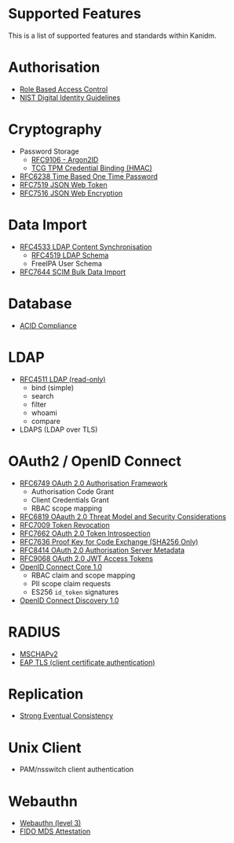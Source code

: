 # Supported Features

This is a list of supported features and standards within Kanidm.

# Authorisation

- [Role Based Access Control](https://csrc.nist.gov/pubs/conference/1992/10/13/rolebased-access-controls/final)
- [NIST Digital Identity Guidelines](https://csrc.nist.gov/pubs/sp/800/63/b/upd2/final)

# Cryptography

- Password Storage
  - [RFC9106 - Argon2ID](https://datatracker.ietf.org/doc/rfc9106/)
  - [TCG TPM Credential Binding (HMAC)](https://trustedcomputinggroup.org/resource/tpm-library-specification/)
- [RFC6238 Time Based One Time Password](https://www.rfc-editor.org/rfc/rfc6238)
- [RFC7519 JSON Web Token](https://www.rfc-editor.org/rfc/rfc7519)
- [RFC7516 JSON Web Encryption](https://www.rfc-editor.org/rfc/rfc7516.html)

# Data Import

- [RFC4533 LDAP Content Synchronisation](https://datatracker.ietf.org/doc/html/rfc4533)
  - [RFC4519 LDAP Schema](https://www.rfc-editor.org/rfc/rfc4519)
  - FreeIPA User Schema
- [RFC7644 SCIM Bulk Data Import](https://www.rfc-editor.org/rfc/rfc7644)

# Database

- [ACID Compliance](https://dl.acm.org/doi/10.1145/289.291)

# LDAP

- [RFC4511 LDAP (read-only)](https://www.rfc-editor.org/rfc/rfc4511)
  - bind (simple)
  - search
  - filter
  - whoami
  - compare
- LDAPS (LDAP over TLS)

# OAuth2 / OpenID Connect

- [RFC6749 OAuth 2.0 Authorisation Framework](https://www.rfc-editor.org/rfc/rfc6749)
  - Authorisation Code Grant
  - Client Credentials Grant
  - RBAC scope mapping
- [RFC6819 OAauth 2.0 Threat Model and Security Considerations](https://www.rfc-editor.org/rfc/rfc6819)
- [RFC7009 Token Revocation](https://datatracker.ietf.org/doc/html/rfc7009)
- [RFC7662 OAuth 2.0 Token Introspection](https://www.rfc-editor.org/rfc/rfc7662)
- [RFC7636 Proof Key for Code Exchange (SHA256 Only)](https://www.rfc-editor.org/rfc/rfc7636)
- [RFC8414 OAuth 2.0 Authorisation Server Metadata](https://www.rfc-editor.org/rfc/rfc8414)
- [RFC9068 OAuth 2.0 JWT Access Tokens](https://www.rfc-editor.org/rfc/rfc9068)
- [OpenID Connect Core 1.0](https://openid.net/specs/openid-connect-core-1_0.html)
  - RBAC claim and scope mapping
  - PII scope claim requests
  - ES256 `id_token` signatures
- [OpenID Connect Discovery 1.0](https://openid.net/specs/openid-connect-discovery-1_0.html)

# RADIUS

- [MSCHAPv2](https://learn.microsoft.com/en-us/openspecs/windows_protocols/ms-chap/4740bf05-db7e-4542-998f-5a4478768438)
- [EAP TLS (client certificate authentication)](https://wiki.freeradius.org/protocol/EAP#eap-sub-types_eap-tls)

# Replication

- [Strong Eventual Consistency](https://en.wikipedia.org/wiki/Eventual_consistency)

# Unix Client

- PAM/nsswitch client authentication

# Webauthn

- [Webauthn (level 3)](https://www.w3.org/TR/webauthn-3/)
- [FIDO MDS Attestation](https://fidoalliance.org/metadata/)

